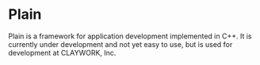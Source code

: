 # Plain
Plain is a framework for application development implemented in C++. It is currently under development and not yet easy to use, but is used for development at CLAYWORK, Inc.
